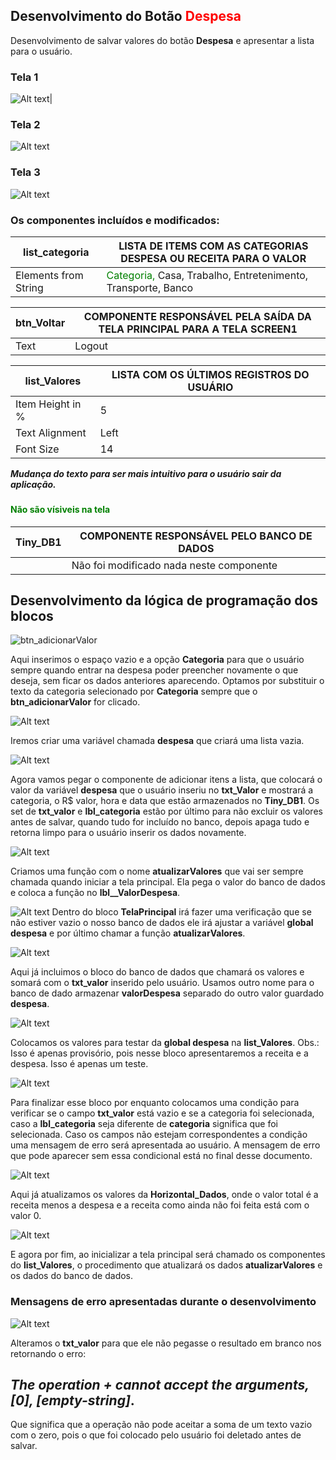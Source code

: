 ## Desenvolvimento do Botão <spam style="color:red"> Despesa </spam>

Desenvolvimento de salvar valores do botão __Despesa__ e apresentar a lista para o usuário.

### Tela 1
![Alt text](photo_2023-10-06_11-57-23.jpg)|

### Tela 2
![Alt text](photo_2023-10-06_11-57-25.jpg)

### Tela 3
![Alt text](photo_2023-10-06_11-57-29.jpg)



### Os componentes incluídos e modificados:

| list_categoria | LISTA DE ITEMS COM AS CATEGORIAS DESPESA OU RECEITA PARA O VALOR |
|---|---|
| Elements from String | <spam style='color:green'> Categoria,</spam> Casa, Trabalho, Entretenimento, Transporte, Banco |


| btn_Voltar | COMPONENTE RESPONSÁVEL PELA SAÍDA DA TELA PRINCIPAL PARA A TELA SCREEN1 |
|---|---|
| Text | Logout |


| list_Valores | LISTA COM OS ÚLTIMOS REGISTROS DO USUÁRIO |
|---|---|
| Item Height in % | 5 |
| Text Alignment | Left |
| Font Size | 14 |


_**Mudança do texto para ser mais intuitivo para o usuário sair da aplicação.**_

### <h4 style='color:green'> Não são vísiveis na tela </h4>

| Tiny_DB1 | COMPONENTE RESPONSÁVEL PELO BANCO DE DADOS |
|---|---|
|  | Não foi modificado nada neste componente |




## Desenvolvimento da lógica de programação dos blocos

![btn_adicionarValor](image.png)

Aqui inserimos o espaço vazio e a opção __Categoria__ para que o usuário sempre quando entrar na despesa poder preencher novamente o que deseja, sem ficar os dados anteriores aparecendo. Optamos por substituir o texto da categoria selecionado por __Categoria__ sempre que o __btn_adicionarValor__ for clicado.

![Alt text](image-1.png)

Iremos criar uma variável chamada __despesa__ que criará uma lista vazia.

![Alt text](image-12.png)

Agora vamos pegar o componente de adicionar itens a lista, que colocará o valor da variável __despesa__ que o usuário inseriu no __txt_Valor__ e mostrará a categoria, o R$ valor, hora e data que estão armazenados no __Tiny_DB1__. Os set de __txt_valor__ e __lbl_categoria__ estão por último para não excluir os valores antes de salvar, quando tudo for incluído no banco, depois apaga tudo e retorna limpo para o usuário inserir os dados novamente.

![Alt text](image-7.png)

Criamos uma função com o nome __atualizarValores__ que vai ser sempre chamada quando iniciar a tela principal. Ela pega o valor do banco de dados e coloca a função no __lbl__ValorDespesa__.

![Alt text](image-6.png)
Dentro do bloco __TelaPrincipal__ irá fazer uma verificação que se não estiver vazio o nosso banco de dados ele irá ajustar a variável __global despesa__ e por último chamar a função __atualizarValores__.

![Alt text](image-13.png)

Aqui já incluimos o bloco do banco de dados que chamará os valores e somará com o __txt_valor__ inserido pelo usuário. Usamos outro nome para o banco de dado armazenar __valorDespesa__ separado do outro valor guardado __despesa__.

![Alt text](image-14.png)

Colocamos os valores para testar da __global despesa__ na __list_Valores__. 
Obs.: Isso é apenas provisório, pois nesse bloco apresentaremos a receita e a despesa. Isso é apenas um teste.

![Alt text](image-15.png)

Para finalizar esse bloco por enquanto colocamos uma condição para verificar se o campo __txt_valor__ está vazio e se a categoria foi selecionada, caso a __lbl_categoria__ seja diferente de __categoria__ significa que foi selecionada. Caso os campos não estejam correspondentes a condição uma mensagem de erro será apresentada ao usuário. A mensagem de erro que pode aparecer sem essa condicional está no final desse documento.

![Alt text](image-16.png)

Aqui já atualizamos os valores da __Horizontal_Dados__, onde o valor total é a receita menos a despesa e a receita como ainda não foi feita está com o valor 0.

![Alt text](image-17.png)

E agora por fim, ao inicializar a tela principal será chamado os componentes do __list_Valores__, o procedimento que atualizará os dados __atualizarValores__ e os dados do banco de dados.



### Mensagens de erro apresentadas durante o desenvolvimento

![Alt text](image-11.png)

Alteramos o __txt_valor__ para que ele não pegasse o resultado em branco nos retornando o erro:

_The operation + cannot accept the arguments, [0], [*empty-string*]_.
---
Que significa que a operação não pode aceitar a soma de um texto vazio com o zero, pois o que foi colocado pelo usuário foi deletado antes de salvar.


